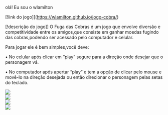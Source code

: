  olá! Eu sou o wlamilton

[!link do jogo]](https://wlamilton.github.io/jogo-cobra/)

[!descrição do jogo]] O Fuga das Cobras é um jogo que envolve diversão e competitividade entre os amigos,que consiste em ganhar moedas fugindo das cobras,podendo ser acessado pelo computador e celular.

Para jogar ele é bem simples,você deve:

• No celular após clicar em “play” segure para a direção onde desejar que o personagem vá.

• No computador após apertar “play” e tem a opção de clicar pelo mouse e movê-lo na direção desejada ou então direcionar o personagem pelas setas do teclado.


<img src="https://github.com/wlamilton/jogo-cobra/assets/164428034/c02b49be-1296-4b86-b22c-00ddc84c7ccb">
<br>
<img src="https://github.com/wlamilton/jogo-cobra/assets/164428034/49b0549c-7043-4e83-81c1-d63900e5f89f">
<br>
<img src="https://github.com/wlamilton/jogo-cobra/assets/164428034/31188ff5-795c-4433-90f1-92e3993c568c">
<br>
<img src="https://github.com/wlamilton/jogo-cobra/assets/164428034/280e6fe2-04ae-465a-9858-721a87a3b4cf">

